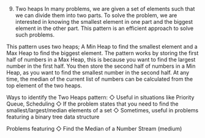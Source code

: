 9. Two heaps
In many problems, we are given a set of elements such that we can divide them into two parts. To solve the problem, we are interested in knowing the smallest element in one part and the biggest element in the other part. This pattern is an efficient approach to solve such problems.

This pattern uses two heaps; A Min Heap to find the smallest element and a Max Heap to find the biggest element. The pattern works by storing the first half of numbers in a Max Heap, this is because you want to find the largest number in the first half. You then store the second half of numbers in a Min Heap, as you want to find the smallest number in the second half. At any time, the median of the current list of numbers can be calculated from the top element of the two heaps.


Ways to identify the Two Heaps pattern:
◇ Useful in situations like Priority Queue, Scheduling
◇ If the problem states that you need to find the smallest/largest/median elements of a set
◇ Sometimes, useful in problems featuring a binary tree data structure

Problems featuring
◇ Find the Median of a Number Stream (medium)
